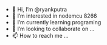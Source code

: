 - 👋 Hi, I’m @ryankputra
- 👀 I’m interested in nodemcu 8266
- 🌱 I’m currently learning programing
- 💞️ I’m looking to collaborate on ...
- 📫 How to reach me ...

<!---
ryankputra/ryankputra is a ✨ special ✨ repository because its `README.md` (this file) appears on your GitHub profile.
You can click the Preview link to take a look at your changes.
--->
